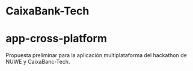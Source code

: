 # CaixaBank-Tech 
# app-cross-platform

Propuesta preliminar para la aplicación multiplataforma del hackathon de NUWE y CaixaBanc-Tech. 
